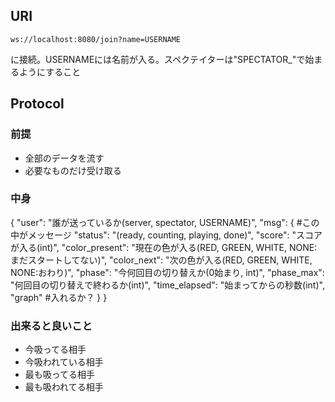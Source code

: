 ## URI
```
ws://localhost:8080/join?name=USERNAME
```
に接続。USERNAMEには名前が入る。スペクテイターは"SPECTATOR\_"で始まるようにすること
## Protocol
### 前提
- 全部のデータを流す
- 必要なものだけ受け取る
### 中身
{
  "user": "誰が送っているか(server, spectator, USERNAME)",
  "msg": { #この中がメッセージ
    "status": "(ready, counting, playing, done)",
    "score": "スコアが入る(int)",
    "color_present": "現在の色が入る(RED, GREEN, WHITE, NONE:まだスタートしてない)",
    "color_next": "次の色が入る(RED, GREEN, WHITE, NONE:おわり)",
    "phase": "今何回目の切り替えか(0始まり, int)",
    "phase_max": "何回目の切り替えで終わるか(int)",
    "time_elapsed": "始まってからの秒数(int)",
    "graph" #入れるか？
  }
}

### 出来ると良いこと
- 今吸ってる相手
- 今吸われている相手
- 最も吸ってる相手
- 最も吸われてる相手
